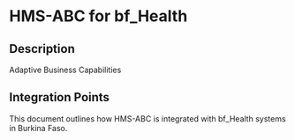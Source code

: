 # HMS-ABC for bf_Health

## Description

Adaptive Business Capabilities

## Integration Points

This document outlines how HMS-ABC is integrated with bf_Health systems in Burkina Faso.
